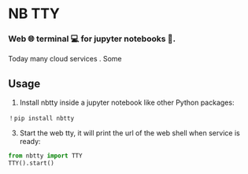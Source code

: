 # NB TTY
### Web :globe_with_meridians: terminal :computer: for jupyter notebooks :notebook:.

Today many cloud services . 
Some


## Usage
1. Install nbtty inside a jupyter notebook like other Python packages:
```
！pip install nbtty
```

3. Start the web tty, it will print the url of the web shell when service is ready:
```python
from nbtty import TTY
TTY().start()
```
